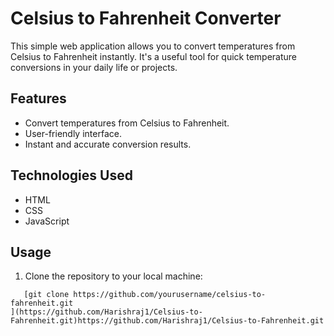 # Celsius to Fahrenheit Converter

This simple web application allows you to convert temperatures from Celsius to Fahrenheit instantly. It's a useful tool for quick temperature conversions in your daily life or projects.


## Features

- Convert temperatures from Celsius to Fahrenheit.
- User-friendly interface.
- Instant and accurate conversion results.

## Technologies Used

- HTML
- CSS
- JavaScript

## Usage

1. Clone the repository to your local machine:

```shell
   [git clone https://github.com/yourusername/celsius-to-fahrenheit.git
](https://github.com/Harishraj1/Celsius-to-Fahrenheit.git)https://github.com/Harishraj1/Celsius-to-Fahrenheit.git
